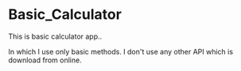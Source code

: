 # Basic_Calculator
This is basic calculator app..

In which I use only basic methods.
I don't use any other API which is download from online.

